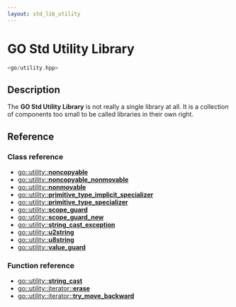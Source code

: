 ```yaml
---
layout: std_lib_utility
---
```


# GO Std Utility Library

```c++
<go/utility.hpp>
```

## Description

The **GO Std Utility Library** is not really a single library at all. It is a collection
of components too small to be called libraries in their own right.

## Reference

### Class reference

* [go\::utility\::**noncopyable**](./std/utility/class_noncopyable.html)
* [go\::utility\::**noncopyable_nonmovable**](./std/utility/class_noncopyable_nonmovable.html)
* [go\::utility\::**nonmovable**](./std/utility/class_nonmovable.html)
* [go\::utility\::**primitive_type_implicit_specializer**](./std/utility/class_template_primitive_type_implicit_specializer.html)
* [go\::utility\::**primitive_type_specializer**](./std/utility/class_template_primitive_type_specializer.html)
* [go\::utility\::**scope_guard**](./std/utility/class_scope_guard.html)
* [go\::utility\::**scope_guard_new**](./std/utility/class_template_scope_guard_new.html)
* [go\::utility\::**string_cast_exception**](./std/utility/class_string_cast_exception.html)
* [go\::utility\::**u2string**](./std/utility/class_u2string.html)
* [go\::utility\::**u8string**](./std/utility/class_u8string.html)
* [go\::utility\::**value_guard**](./std/utility/class_template_value_guard.html)

### Function reference

* [go\::utility\::**string_cast**](./std/utility/function_template_string_cast.html)
* [go\::utility\::iterator\::**erase**](./std/utility/function_template_erase.html)
* [go\::utility\::iterator\::**try_move_backward**](./std/utility/function_template_try_move_backward.html)
